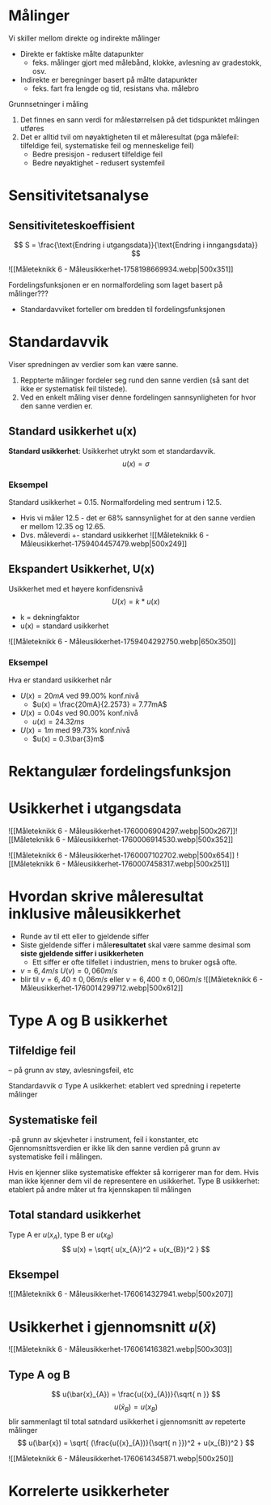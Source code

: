 
# Målinger
Vi skiller mellom direkte og indirekte målinger
- Direkte er faktiske målte datapunkter
	- feks. målinger gjort med målebånd, klokke, avlesning av gradestokk, osv.
- Indirekte er beregninger basert på målte datapunkter
	- feks. fart fra lengde og tid, resistans vha. målebro

Grunnsetninger i måling
1. Det finnes en sann verdi for målestørrelsen på det tidspunktet målingen utføres
2. Det er alltid tvil om nøyaktigheten til et måleresultat (pga målefeil: tilfeldige feil, systematiske feil og menneskelige feil)
	- Bedre presisjon - redusert tilfeldige feil
	- Bedre nøyaktighet - redusert systemfeil

# Sensitivitetsanalyse
## Sensitiviteteskoeffisient
$$
S = \frac{\text{Endring i utgangsdata}}{\text{Endring i inngangsdata}}
$$


![[Måleteknikk 6 - Måleusikkerhet-1758198669934.webp|500x351]]


Fordelingsfunksjonen er en normalfordeling som laget basert på målinger???
- Standardavviket forteller om bredden til fordelingsfunksjonen
# Standardavvik
Viser spredningen av verdier som kan være sanne.
1. Reppterte målinger fordeler seg rund den sanne verdien (så sant det ikke er systematisk feil tilstede).
2. Ved en enkelt måling viser denne fordelingen sannsynligheten for hvor den sanne verdien er.

## Standard usikkerhet u(x)
**Standard usikkerhet**: Usikkerhet utrykt som et standardavvik.
$$
u(x) = \sigma
$$

### Eksempel
Standard usikkerhet = 0.15. Normalfordeling med sentrum i 12.5. 
- Hvis vi måler 12.5 - det er 68% sannsynlighet for at den sanne verdien er mellom 12.35 og 12.65.
- Dvs. måleverdi +- standard usikkerhet
![[Måleteknikk 6 - Måleusikkerhet-1759404457479.webp|500x249]]



## Ekspandert Usikkerhet, U(x)
Usikkerhet med et høyere konfidensnivå
$$
U(x) = k * u(x)
$$
- k = dekningfaktor
- u(x) = standard usikkerhet

![[Måleteknikk 6 - Måleusikkerhet-1759404292750.webp|650x350]]


### Eksempel
Hva er standard usikkerhet når
- $U(x) = 20mA\text{ ved }99.00\% \text{ konf.nivå}$
	- $u(x) = \frac{20mA}{2.2573} = 7.77mA$
- $U(x) = 0.04s\text{ ved }90.00\% \text{ konf.nivå}$
	- $u(x) = 24.32ms$
- $U(x) = 1m \text{ med }99.73\% \text{ konf.nivå}$
	- $u(x) = 0.3\bar{3}m$


# Rektangulær fordelingsfunksjon



# Usikkerhet i utgangsdata
![[Måleteknikk 6 - Måleusikkerhet-1760006904297.webp|500x267]]![[Måleteknikk 6 - Måleusikkerhet-1760006914530.webp|500x352]]

![[Måleteknikk 6 - Måleusikkerhet-1760007102702.webp|500x654]]
![[Måleteknikk 6 - Måleusikkerhet-1760007458317.webp|500x251]]




# Hvordan skrive måleresultat inklusive måleusikkerhet
- Runde av til ett eller to gjeldende siffer
- Siste gjeldende siffer i måle**resultatet** skal være samme desimal som **siste gjeldende siffer i usikkerheten**
	- Ett siffer er ofte tilfellet i industrien, mens to bruker også ofte.
- $v = 6,4 m/s$ $U(v) = 0,060 m/s$ 
- blir til $v = 6,40 \pm 0,06 m/s$ eller $v = 6,400 \pm 0,060 m/s$
![[Måleteknikk 6 - Måleusikkerhet-1760014299712.webp|500x612]]




# Type A og B usikkerhet
## Tilfeldige feil 
– på grunn av støy, avlesningsfeil, etc

Standardavvik σ
Type A usikkerhet: etablert ved spredning i repeterte målinger

## Systematiske feil
-på grunn av skjevheter i instrument, feil i konstanter, etc
Gjennomsnittsverdien er ikke lik den sanne verdien på grunn av systematiske feil i målingen.

Hvis en kjenner slike systematiske effekter så korrigerer man for dem.
Hvis man ikke kjenner dem vil de representere en usikkerhet.
Type B usikkerhet: etablert på andre måter ut fra kjennskapen til målingen

## Total standard usikkerhet
Type A er $u(x_{A})$, type B er $u(x_{B})$
$$
u(x) = \sqrt{ u(x_{A})^2 + u(x_{B})^2 }
$$

## Eksempel 
![[Måleteknikk 6 - Måleusikkerhet-1760614327941.webp|500x207]]

# Usikkerhet i gjennomsnitt $u(\bar{x}_{})$
![[Måleteknikk 6 - Måleusikkerhet-1760614163821.webp|500x303]]
## Type A og B
$$
u(\bar{x}_{A}) = \frac{u({x}_{A})}{\sqrt{ n }}
$$
$$
u(\bar{x}_{B}) = u({x}_{B})
$$
blir sammenlagt til total satndard usikkerhet i gjennomsnitt av repeterte målinger
$$
u(\bar{x}) = \sqrt{ (\frac{u({x}_{A})}{\sqrt{ n }})^2 + u(x_{B})^2 }
$$

![[Måleteknikk 6 - Måleusikkerhet-1760614345871.webp|500x250]]

# Korrelerte usikkerheter